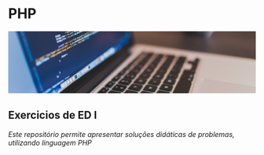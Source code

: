 # PHP

<img src="https://github.com/ScenioMathias/APL-2/blob/main/ALP.png?raw=true" alt="smashupy" width="700"/>

## Exercicios de ED I

_Este repositório permite apresentar soluções didáticas de problemas, utilizando linguagem PHP_
